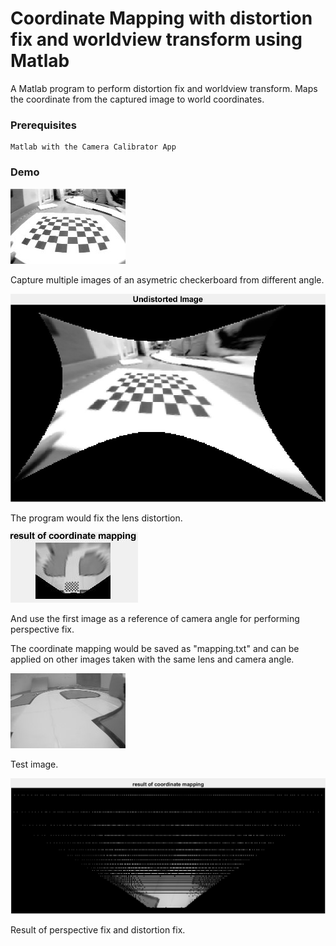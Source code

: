# Coordinate Mapping with distortion fix and worldview transform using Matlab
A Matlab program to perform distortion fix and worldview transform. Maps the coordinate from the captured image to world coordinates.

### Prerequisites
```
Matlab with the Camera Calibrator App
```

### Demo
![](https://github.com/SanePepper/-MATLAB-Coordinate-Mapping/blob/master/original.jpg)

Capture multiple images of an asymetric checkerboard from different angle.

![](https://github.com/SanePepper/-MATLAB-Coordinate-Mapping/blob/master/fisheyefix.jpg)

The program would fix the lens distortion.

![](https://github.com/SanePepper/-MATLAB-Coordinate-Mapping/blob/master/birdeyeview.JPG)

And use the first image as a reference of camera angle for performing perspective fix.

The coordinate mapping would be saved as "mapping.txt" and can be applied on other images taken with the same lens and camera angle.

![](https://github.com/SanePepper/-MATLAB-Coordinate-Mapping/blob/master/field.jpg)

Test image.

![](https://github.com/SanePepper/-MATLAB-Coordinate-Mapping/blob/master/result.jpg)

Result of perspective fix and distortion fix.
